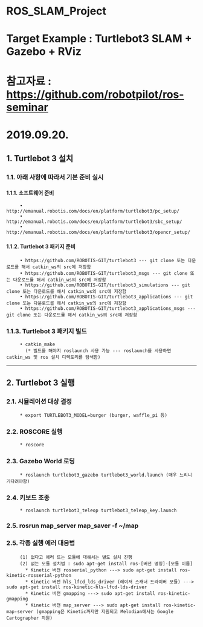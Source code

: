 # ROS_SLAM_Project

# Target Example : Turtlebot3 SLAM + Gazebo + RViz

# 참고자료 : https://github.com/robotpilot/ros-seminar

# 2019.09.20.
## 1. Turtlebot 3 설치
### 1.1. 아래 사항에 따라서 기본 준비 실시
#### 1.1.1. 소프트웨어 준비
         • http://emanual.robotis.com/docs/en/platform/turtlebot3/pc_setup/
         • http://emanual.robotis.com/docs/en/platform/turtlebot3/sbc_setup/
         • http://emanual.robotis.com/docs/en/platform/turtlebot3/opencr_setup/

#### 1.1.2. Turtlebot 3 패키지 준비
         • https://github.com/ROBOTIS-GIT/turtlebot3 --- git clone 또는 다운로드를 해서 catkin_ws의 src에 저장함
         • https://github.com/ROBOTIS-GIT/turtlebot3_msgs --- git clone 또는 다운로드를 해서 catkin_ws의 src에 저장함
         • https://github.com/ROBOTIS-GIT/turtlebot3_simulations --- git clone 또는 다운로드를 해서 catkin_ws의 src에 저장함
         • https://github.com/ROBOTIS-GIT/turtlebot3_applications --- git clone 또는 다운로드를 해서 catkin_ws의 src에 저장함
         • https://github.com/ROBOTIS-GIT/turtlebot3_applications_msgs --- git clone 또는 다운로드를 해서 catkin_ws의 src에 저장함

### 1.1.3. Turtlebot 3 패키지 빌드
         • catkin_make 
           (* 빌드를 해야지 roslaunch 사용 가능 --- roslaunch를 사용하면 catkin_ws 및 ros 설치 디렉토리를 탐색함)
           
<hr/>

## 2. Turtlebot 3 실행
### 2.1. 시뮬레이션 대상 결정
         * export TURTLEBOT3_MODEL=burger (burger, waffle_pi 등)
### 2.2. ROSCORE 실행 
         * roscore
### 2.3. Gazebo World 로딩
         * roslaunch turtlebot3_gazebo turtlebot3_world.launch (매우 느리니 기다려야함)
### 2.4. 키보드 조종
         * roslaunch turtlebot3_teleop turtlebot3_teleop_key.launch
### 2.5. rosrun map_server map_saver -f ~/map

### 2.5. 각종 실행 에러 대응법
         (1) 없다고 에러 뜨는 모듈에 대해서는 별도 설치 진행
         (2) 없는 모듈 설치법 : sudo apt-get install ros-[버전 명칭]-[모듈 이름]
           * Kinetic 버전 rosserial_python ---> sudo apt-get install ros-kinetic-rosserial-python
           * Kinetic 버전 hls_lfcd_lds_driver (레이저 스캐너 드라이버 모듈) ---> sudo apt-get install ros-kinetic-hls-lfcd-lds-driver
           * Kinetic 버전 gmapping ---> sudo apt-get install ros-kinetic-gmapping
           * Kinetic 버전 map_server ---> sudo apt-get install ros-kinetic-map-server (gmapping은 Kinetic까지만 지원되고 Melodian에서는 Google Cartographer 지원)

